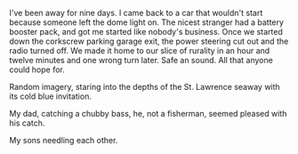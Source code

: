 I've been away for nine days. I came back to a car that wouldn't start because someone left the dome light on. The nicest stranger had a battery booster pack, and got me started like nobody's business. Once we started down the corkscrew parking garage exit, the power steering cut out and the radio turned off. We made it home to our slice of rurality in an hour and twelve minutes and one wrong turn later. Safe an sound.  All that anyone could hope for.

Random imagery, staring into the depths of the St. Lawrence seaway with its cold blue invitation. 

My dad, catching a chubby bass, he, not a fisherman, seemed pleased with his catch. 

My sons needling each other. 
